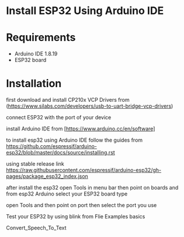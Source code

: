 # Install ESP32 Using Arduino IDE

# Requirements

* Arduino IDE 1.8.19
* ESP32 board


# Installation

first download and install CP210x VCP Drivers from 
(https://www.silabs.com/developers/usb-to-uart-bridge-vcp-drivers)

connect ESP32 with the port of your device 

install Arduino IDE from
[https://www.arduino.cc/en/software]

to install esp32 using Arduino IDE follow the guides from
https://github.com/espressif/arduino-esp32/blob/master/docs/source/installing.rst

using stable release link 
https://raw.githubusercontent.com/espressif/arduino-esp32/gh-pages/package_esp32_index.json

after install the esp32 open Tools in menu bar then point on boards and from esp32 Arduino select your ESP32 board type

open Tools and then point on port then select the port you use

Test your ESP32 by using blink from Flie Examples basics

Convert_Speech_To_Text
